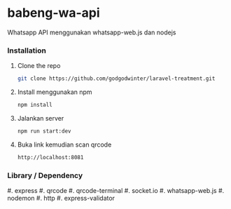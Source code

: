 # babeng-wa-api
Whatsapp API menggunakan whatsapp-web.js dan nodejs



### Installation

<!-- 1. Get a free API Key at [https://example.com](https://example.com) -->
1. Clone the repo
   ```sh
   git clone https://github.com/godgodwinter/laravel-treatment.git
   ```
2. Install menggunakan npm
   ```sh
   npm install
   ```

3. Jalankan server 
   ```sh
   npm run start:dev
   ```

3. Buka link kemudian scan qrcode 
   ```sh
   http://localhost:8081
   ```



### Library / Dependency

#. express
#. qrcode
#. qrcode-terminal
#. socket.io
#. whatsapp-web.js
#. nodemon
#. http
#. express-validator
